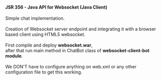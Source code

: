#### JSR 356 - Java API for Websocket (Java Client)
Simple chat implementation.<br>
<br>
Creation of Websocket server endpoint and integrating it with a browser based client using HTML5 websocket.
<br>
<br>
First compile and deploy  <b>websocket.war</b>,<br>
 after that run main method in ChatBot class of  <b>websocket-client-bot module</b>.
 <br>
 <br>
We DON'T have to configure anything on web.xml or any other configuration file to get this working. 